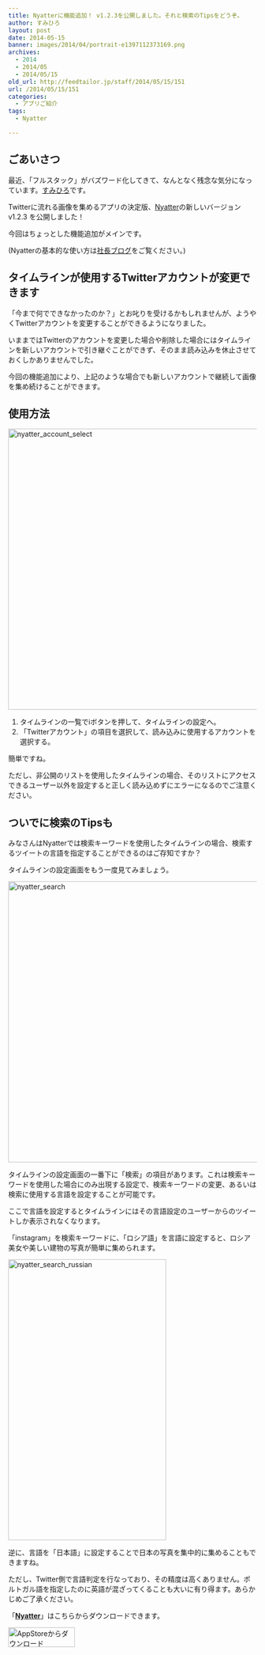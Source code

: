 ```yaml
---
title: Nyatterに機能追加！ v1.2.3を公開しました。それと検索のTipsをどうぞ。
author: すみひろ
layout: post
date: 2014-05-15
banner: images/2014/04/portrait-e1397112373169.png
archives:
  - 2014
  - 2014/05
  - 2014/05/15
old_url: http://feedtailor.jp/staff/2014/05/15/151
url: /2014/05/15/151
categories:
  - アプリご紹介
tags:
  - Nyatter

---
```

## ごあいさつ

最近、「フルスタック」がバズワード化してきて、なんとなく残念な気分になっています。[すみひろ](http://twitter.com/sumihiro)です。

Twitterに流れる画像を集めるアプリの決定版、[Nyatter](https://itunes.apple.com/jp/app/nyatter/id768455397?mt=8)の新しいバージョン v1.2.3 を公開しました！
  
今回はちょっとした機能追加がメインです。

(Nyatterの基本的な使い方は[社長ブログ](http://feedtailor.jp/wp/?p=13172)をご覧ください。)

## タイムラインが使用するTwitterアカウントが変更できます

「今まで何でできなかったのか？」とお叱りを受けるかもしれませんが、ようやくTwitterアカウントを変更することができるようになりました。

いままではTwitterのアカウントを変更した場合や削除した場合にはタイムラインを新しいアカウントで引き継ぐことができず、そのまま読み込みを休止させておくしかありませんでした。
  
今回の機能追加により、上記のような場合でも新しいアカウントで継続して画像を集め続けることができます。

## 使用方法

[<img src="/images/2014/05/nyatter_account_select.jpg" alt="nyatter_account_select" width="640" height="568" class="alignnone size-full wp-image-152" />](/images/2014/05/nyatter_account_select.jpg)

  1. タイムラインの一覧でiボタンを押して、タイムラインの設定へ。
  2. 「Twitterアカウント」の項目を選択して、読み込みに使用するアカウントを選択する。

簡単ですね。
  
ただし、非公開のリストを使用したタイムラインの場合、そのリストにアクセスできるユーザー以外を設定すると正しく読み込めずにエラーになるのでご注意ください。

## ついでに検索のTipsも

みなさんはNyatterでは検索キーワードを使用したタイムラインの場合、検索するツイートの言語を指定することができるのはご存知ですか？

タイムラインの設定画面をもう一度見てみましょう。

[<img src="/images/2014/05/nyatter_search.jpg" alt="nyatter_search" width="640" height="568" class="alignnone size-full wp-image-154" />](/images/2014/05/nyatter_search.jpg)

タイムラインの設定画面の一番下に「検索」の項目があります。これは検索キーワードを使用した場合にのみ出現する設定で、検索キーワードの変更、あるいは検索に使用する言語を設定することが可能です。
  
ここで言語を設定するとタイムラインにはその言語設定のユーザーからのツイートしか表示されなくなります。

「instagram」を検索キーワードに、「ロシア語」を言語に設定すると、ロシア美女や美しい建物の写真が簡単に集められます。

[<img src="/images/2014/05/nyatter_search_russian.png" alt="nyatter_search_russian" width="320" height="568" class="alignnone size-full wp-image-155" />](/images/2014/05/nyatter_search_russian.png)

逆に、言語を「日本語」に設定することで日本の写真を集中的に集めることもできますね。

ただし、Twitter側で言語判定を行なっており、その精度は高くありません。ポルトガル語を指定したのに英語が混ざってくることも大いに有り得ます。あらかじめご了承ください。

「**[Nyatter](https://itunes.apple.com/jp/app/nyatter/id768455397?mt=8)**」はこちらからダウンロードできます。
  
[<img src="/images/2014/04/Download_on_the_App_Store_Badge_JP_135x40_1004.png" alt="AppStoreからダウンロード" width="135" height="40" class="alignnone size-full wp-image-58" />](https://itunes.apple.com/jp/app/nyatter/id768455397?mt=8)